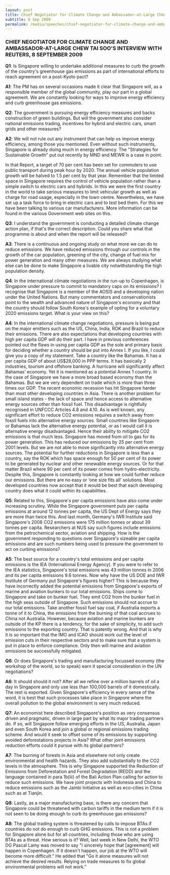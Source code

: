 ```yaml
---
layout: post
title: Chief Negotiator for Climate Change and Ambassador-at-Large Chew Tai Soo's interview with Reuters, 8 September 2009
subtitle: 8 Sep 2009
permalink: /media/speeches/chief-negotiator-for-climate-change-and-ambassador-at-large-chew-tai-soo's-interview-with-reuters-8-september-2009
---
```


### CHIEF NEGOTIATOR FOR CLIMATE CHANGE AND AMBASSADOR-AT-LARGE CHEW TAI SOO'S INTERVIEW WITH REUTERS, 8 SEPTEMBER 2009

**Q1**: Is Singapore willing to undertake additional measures to curb the growth of the country's greenhouse gas emissions as part of international efforts to reach agreement on a post-Kyoto pact?

**A1**: The PM has on several occasions made it clear that Singapore will, as a responsible member of the global community, play our part in a global agreement. We are constantly looking for ways to improve energy efficiency and curb greenhouse gas emissions.


**Q2**: The government is pursuing energy efficiency measures and backs construction of green buildings. But will the government also consider national emissions trading, incentives for hybrid and electric cars, smart grids and other measures?

**A2**: We will not rule out any instrument that can help us improve energy efficiency, among those you mentioned. Even without such instruments, Singapore is already doing much in energy efficiency. The "Strategies for Sustainable Growth" put out recently by MND and MEWR is a case in point.

In that Report, a target of 70 per cent has been set for commuters to use public transport during peak hour by 2020. The annual vehicle population growth will be halved to 1.5 per cent by that year. Remember that the limited space in Singapore requires the control of vehicle population rather than a simple switch to electric cars and hybrids. In this we were the first country in the world to take serious measures to limit vehicular growth as well as charge for road usage, especially in the town centre. Nevertheless, we have set up a task force to bring in electric cars and to test bed them. For this we have been talking to various car manufacturers. More information can be found in the various Government web sites on this.

**Q3**: I understand the government is conducting a detailed climate change action plan, if that's the correct description. Could you share what that programme is about and when the report will be released?

**A3**: There is a continuous and ongoing study on what more we can do to reduce emissions. We have reduced emissions through our controls in the growth of the car population, greening of the city, change of fuel mix for power generation and many other measures. We are always studying what else can be done to make Singapore a livable city notwithstanding the high population density.

**Q4**: In the international climate negotiations in the run-up to Copenhagen, is Singapore under pressure to commit to mandatory caps on its emissions? I recognise that Singapore is a member of the AOSIS and a developing nation under the United Nations. But many commentators and conservationists point to the wealth and advanced nature of Singapore's economy and that the country should follow South Korea's example of opting for a voluntary 2020 emissions target. What is your view on this?

**A4**: In the international climate change negotiations, pressure is being put on the major emitters such as the US, China, India, ROK and Brazil to reduce their emissions. There are also expectations that developing countries with high per capita GDP will do their part. I have in previous conferences pointed out the flaws in using per capita GDP as the sole and primary basis for deciding whether a country should be put into Annex I. If you like, I could give you a copy of my statement. Take a country like the Bahamas. It has a per capita GDP of about US$28,000 in PPP terms. It has basically 2 industries, tourism and offshore banking. A hurricane will significantly affect Bahamas’ economy. Yet it is mentioned as a potential Annex 1 country. In the case of Singapore we have a more broad based economy than the Bahamas. But we are very dependent on trade which is more than three times our GDP. The recent economic recession has hit Singapore harder than most other developing countries in Asia. There is another problem for small island states - the lack of space and hence access to alternative energy sources other than fossil fuel. This disadvantage is rightfully recognised in UNFCCC Articles 4.8 and 4.10. As is well known, any significant effort to reduce CO2 emissions requires a switch away from fossil fuels into alternative energy sources. Small countries like Singapore or Bahamas lack the alternative energy potential, or as I would call it is alternative energy disadvantaged. Hence their ability to mitigate CO2 emissions is that much less. Singapore has moved from oil to gas for its power generation. This has reduced our emissions by 25 per cent from 2001 levels. But we are not able to move significantly into alternative energy sources. The potential for further reductions in Singapore is less than a country, say the ROK which has space enough for 50 per cent of its power to be generated by nuclear and other renewable energy sources. Or for that matter Brazil where 90 per cent of its power comes from hydro-electricity. Despite this, Singapore is constantly looking at how we could further reduce our emissions. But there are no easy or ‘one size fits all’ solutions. Most developed countries now accept that it would be best that each developing country does what it could within its capabilities.

**Q5**: Related to this, Singapore's per capita emissions have also come under increasing scrutiny. While the Singapore government puts per capita emissions at around 12 tonnes per capita, the US Dept of Energy says they are more than twice this. And last month, Germany's IWR Institute said Singapore's 2008 CO2 emissions were 175 million tonnes or about 39 tonnes per capita. Researchers at NUS say such figures include emissions from the petrochemical sector, aviation and shipping. How is the government responding to questions over Singapore's sizeable per capita emissions and are such numbers being used to pressure the government to act on curbing emissions?

**A5**: The best source for a country's total emissions and per capita emissions is the IEA (International Energy Agency). If you were to refer to the IEA statistics, Singapore's total emissions was 43 million tonnes in 2006 and its per capita emissions 9.6 tonnes. Now why have the US DOE and IWR Institute of Germany put Singapore's figures higher? This is because they have incorrectly added the potential emissions from Singapore's exports of marine and aviation bunkers to our total emissions. Ships come to Singapore and take on bunker fuel. They emit CO2 from the bunker fuel in the high seas outside of Singapore. Such emissions should not accrue to our total emissions. Take another fossil fuel say coal, if Australia exports a tonne of it to China, the emissions from the burning of that coal accrues to China not Australia. However, because aviation and marine bunkers are outside of the KP there is a tendency, for the sake of simplicity, to add such emissions to the exporting country. That is patently wrong. And that is why it is so important that the IMO and ICAO should work out the level of emission cuts in their respective sectors and to make sure that a system is put in place to enforce compliance. Only then will marine and aviation emissions be successfully mitigated.


**Q6**: Or does Singapore's trading and manufacturing focussed economy (the workshop of the world, so to speak) earn it special consideration in the UN negotiations?

**A6**: It should should it not? After all we refine over a million barrels of oil a day in Singapore and only use less than 100,000 barrels of it domestically. The rest is exported. Given Singapore's efficiency in every sense of the word, it is best that such processes take place in Singapore where the overall pollution to the global environment is very much reduced.

**Q7**: An economist here described Singapore's position as very consensus driven and pragmatic, driven in large part by what its major trading partners do. If so, will Singapore follow emerging efforts in the US, Australia, Japan and even South Korea and join a global or regional emissions trading scheme. And would it seek to offset some of its emissions by supporting avoided deforestations projects in Asia? What other joint emissions reduction efforts could it pursue with its global partners?

**A7**: The burning of forests in Asia and elsewhere not only create environmental and health hazards. They also add substantially to the CO2 levels in the atmosphere. This is why Singapore supported the Reduction of Emissions from Deforestation and Forest Degradation (REDD) and the language contained in para 1b(iii) of the Bali Action Plan calling for action to reduce such emissions. We have joint projects with Indonesia and China to reduce emissions such as the Jambi Initiative as well as eco-cities in China such as at Tianjin.

**Q8**: Lastly, as a major manufacturing base, is there any concern that Singapore could be threatened with carbon tariffs in the medium term if it is not seen to be doing enough to curb its greenhouse gas emissions?

**A8**: The global trading system is threatened by calls to impose BTAs if countries do not do enough to curb GHG emissions. This is not a problem for Singapore alone but for all countries, including those who are using BTAs as a threat. How serious is it? Well, last week in New Delhi, the WTO DG Pascal Lamy was moved to say "I sincerely hope that [agreement] will happen in Copenhagen. If it doesn't happen, our job at the WTO will become more difficult." He added that "Go it alone measures will not achieve the desired results. Relying on trade measures to fix global environmental problems will not work."